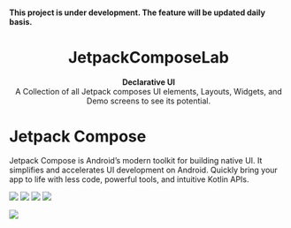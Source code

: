 <h4 >This project is under development. The feature will be updated daily basis.</h4>
<h1 align="center">JetpackComposeLab</h1>
<div align="center">
  <strong>Declarative UI</strong>
</div>
<div align="center">
  A Collection of all Jetpack composes UI elements, Layouts, Widgets, and Demo screens to see its potential.
</div>

<div></div>

# Jetpack Compose
Jetpack Compose is Android’s modern toolkit for building native UI. It simplifies and accelerates UI development on Android. Quickly bring your app to life with less code, powerful tools, and intuitive Kotlin APIs.
<p align="left">
  <img src="https://github.com/kamrul3288/JetpackComposeLab/assets/27208120/59e4f8aa-3a26-4790-878f-f3b164fc65ce">
  <img src="https://github.com/kamrul3288/JetpackComposeLab/assets/27208120/79f20914-bd5f-4cb8-be6b-0455cad3d09d">
  <img src="https://github.com/kamrul3288/JetpackComposeLab/assets/27208120/50d64eab-7e04-4060-ba33-0bfc76b674f1">
  <img src="https://github.com/kamrul3288/JetpackComposeLab/assets/27208120/3c54ad1a-917d-450a-8e4d-f9da71fd9513">
</p>
<p align="left">
  <img src="https://github.com/kamrul3288/JetpackComposeLab/assets/27208120/84efd177-4837-4ff8-9936-9d9b256f7d51">
</p>
